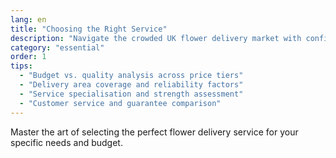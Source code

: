 ```yaml
---
lang: en
title: "Choosing the Right Service"
description: "Navigate the crowded UK flower delivery market with confidence using our comprehensive service selection framework."
category: "essential"
order: 1
tips:
  - "Budget vs. quality analysis across price tiers"
  - "Delivery area coverage and reliability factors"
  - "Service specialisation and strength assessment"
  - "Customer service and guarantee comparison"
---
```


Master the art of selecting the perfect flower delivery service for your specific needs and budget.
